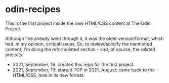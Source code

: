 # odin-recipes

This is the first project inside the new HTML/CSS content at The Odin Project.

Although I've already went through it, it was the older version/format, which had, in my opinion, critical
issues. So, to review/solidify the mentioned content, I'm doing the reformulated section - and, of course,
the related projects.

- 2021, September, 19: created this repo for the first project.
- 2021, September, 19: started TOP in 2021, August; came back to the HTML/CSS, now in its new format.